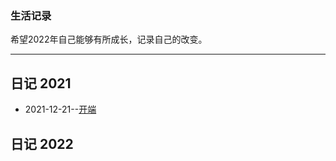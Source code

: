 ### 生活记录

希望2022年自己能够有所成长，记录自己的改变。

---

## 日记 2021
- 2021-12-21--[开端](https://github.com/SEALMichael/SEAL_Blog/issues/1)

## 日记 2022
